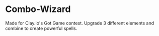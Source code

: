 Combo-Wizard
============

Made for Clay.io's Got Game contest. Upgrade 3 different elements and combine to create powerful spells.
